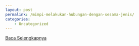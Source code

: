 ```yaml
---
layout: post
permalink: /mimpi-melakukan-hubungan-dengan-sesama-jenis/
categories:
    - Uncategorized
---
```


[Baca Selengkapnya](/05)